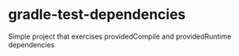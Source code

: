 gradle-test-dependencies
========================

Simple project that exercises providedCompile and providedRuntime dependencies